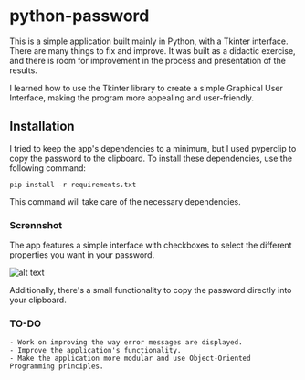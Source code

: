 # python-password

This is a simple application built mainly in Python, with a Tkinter interface. There are many things to fix and improve. It was built as a didactic exercise, and there is room for improvement in the process and presentation of the results.

I learned how to use the Tkinter library to create a simple Graphical User Interface, making the program more appealing and user-friendly.

## Installation

I tried to keep the app's dependencies to a minimum, but I used pyperclip to copy the password to the clipboard. To install these dependencies, use the following command:


 ```pip install -r requirements.txt```

This command will take care of the necessary dependencies.

### Scrennshot

The app features a simple interface with checkboxes to select the different properties you want in your password.

![alt text](image.png)

Additionally, there's a small functionality to copy the password directly into your clipboard.



### TO-DO
    - Work on improving the way error messages are displayed.
    - Improve the application's functionality.
    - Make the application more modular and use Object-Oriented Programming principles.
